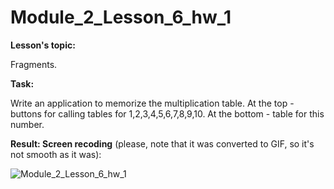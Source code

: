 # Module_2_Lesson_6_hw_1
**Lesson's topic:**

Fragments.

**Task:**

Write an application to memorize the multiplication table. At the top - buttons for calling tables for 1,2,3,4,5,6,7,8,9,10. At the bottom - table for this number.

**Result: Screen recoding** (please, note that it was converted to GIF, so it's not smooth as it was):

![Module_2_Lesson_6_hw_1](https://github.com/vdcast/Module_2_Lesson_6_hw_1/assets/108469609/1098f8f1-f9b0-49af-8c50-1170ef35c50c)
